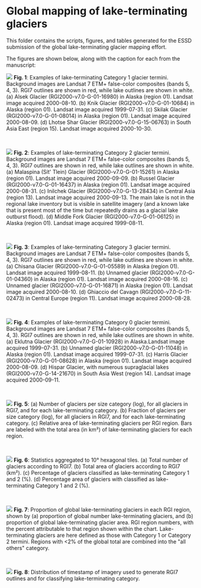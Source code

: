 # Global mapping of lake-terminating glaciers

This folder contains the scripts, figures, and tables generated for the
ESSD submission of the global lake-terminating glacier mapping effort.

The figures are shown below, along with the caption for each from the
manuscript:

![](figures/Fig1_Level_1_Examples.png)
**Fig. 1**: Examples of lake-terminating Category 1 glacier termini. Background images
are Landsat 7 ETM+ false-color composites (bands 5, 4, 3). RGI7 outlines are shown 
in red, while lake outlines are shown in white. (a) Alsek Glacier 
(RGI2000-v7.0-G-01-16980) in Alaska (region 01). Landsat image acquired 2000-08-10. 
(b) Knik Glacier (RGI2000-v7.0-G-01-10684) in Alaska (region 01). Landsat image 
acquired 1999-07-31. (c) Skilak Glacier (RGI2000-v7.0-G-01-08014) in Alaska 
(region 01). Landsat image acquired 2000-08-09. (d) Lhotse Shar Glacier 
(RGI2000-v7.0-G-15-06763) in South Asia East (region 15). Landsat image acquired 
2000-10-30.

&nbsp;

![](figures/Fig2_Level_2_Examples.png)
**Fig. 2**: Examples of lake-terminating Category 2 glacier termini. Background images 
are Landsat 7 ETM+ false-color composites (bands 5, 4, 3). RGI7 outlines are shown 
in red, while lake outlines are shown in white. (a) Malaspina (Sít' Tlein) Glacier 
(RGI2000-v7.0-G-01-15261) in Alaska (region 01). Landsat image acquired 2000-09-09. 
(b) Russel Glacier (RGI2000-v7.0-G-01-16437) in Alaska (region 01). Landsat image 
acquired 2000-08-31. (c) Inilchek Glacier (RGI2000-v7.0-G-13-28434) in Central Asia 
(region 13). Landsat image acquired 2000-09-13. The main lake is not in the regional
lake inventory but is visible in satellite imagery (and a known lake that is present
most of the time but repeatedly drains as a glacial lake outburst flood). (d) Middle 
Fork Glacier (RGI2000-v7.0-G-01-06125) in Alaska (region 01). Landsat image acquired 
1999-08-11.

&nbsp;

![](figures/Fig3_Level_3_Examples.png)
**Fig. 3**: Examples of lake-terminating Category 3 glacier termini. Background images
are Landsat 7 ETM+ false-color composites (bands 5, 4, 3). RGI7 outlines are shown
in red, while lake outlines are shown in white. (a) Chisana Glacier 
(RGI2000-v7.0-G-01-05589) in Alaska (region 01). Landsat image acquired 1999-08-11. 
(b) Unnamed glacier (RGI2000-v7.0-G-01-04360) in Alaska (region 01). Landsat image 
acquired 2000-08-16. (c) Unnamed glacier (RGI2000-v7.0-G-01-16871) in Alaska 
(region 01). Landsat image acquired 2000-08-10. (d) Ghiaccio del Cavagn 
(RGI2000-v7.0-G-11-02473) in Central Europe (region 11). Landsat image acquired 
2000-08-28.

&nbsp;

![](figures/Fig4_Level_0_Examples.png)
**Fig. 4**: Examples of lake-terminating Category 0 glacier termini. Background images
are Landsat 7 ETM+ false-color composites (bands 5, 4, 3). RGI7 outlines are shown 
in red, while lake outlines are shown in white. (a) Eklutna Glacier 
(RGI2000-v7.0-G-01-10928) in Alaska.Landsat image acquired 1999-07-31. (b) Unnamed 
glacier (RGI2000-v7.0-G-01-11048) in Alaska (region 01). Landsat image acquired 1999-07-31.
(c) Harris Glacier (RGI2000-v7.0-G-01-08628) in Alaska (region 01). Landsat image acquired 
2000-08-09. (d) Hispar Glacier, with numerous supraglacial lakes (RGI2000-v7.0-G-14-21670)
in South Asia West (region 14). Landsat image acquired 2000-09-11.

&nbsp;

![](figures/Fig5_AreaDistribution.png)
**Fig. 5**: (a) Number of glaciers per size category (log), for all glaciers in RGI7, and for
each lake-terminating category. (b) Fraction of glaciers per size category (log), for all glaciers
in RGI7, and for each lake-terminating category. (c) Relative area of lake-terminating glaciers 
per RGI region. Bars are labeled with the total area (in km²) of lake-terminating glaciers 
for each region.

&nbsp;

![](figures/Fig6_GlobalDistribution.png)
**Fig. 6**: Statistics aggregated to 10° hexagonal tiles. (a) Total number of glaciers according to RGI7. 
(b) Total area of glaciers according to RGI7 (km²). (c) Percentage of glaciers classified
as lake-terminating Category 1 and 2 (%). (d) Percentage area of glaciers with classified
as lake-terminating Category 1 and 2 (%).

&nbsp;

![](figures/Fig7_Treemap.png)
**Fig. 7**: Proportion of global lake-terminating glaciers in each RGI region, shown by 
(a) proportion of global number lake-terminating glaciers, and (b) proportion of global
lake-terminating glacier area. RGI region numbers, with the percent attributable to that
region shown within the chart. Lake-terminating glaciers are here defined as those with 
Category 1 or Category 2 termini. Regions with <2% of the global total are combined into 
the "all others" category.

&nbsp;

![](figures/Fig8_TemporalDistribution.png)
**Fig. 8**: Distribution of timestamp of imagery used to generate RGI7 outlines and for 
classifying lake-terminating category.

